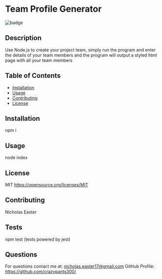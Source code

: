 
# Team Profile Generator

![badge](https://img.shields.io/apm/l/vim-mode)

## Description 

Use Node.js to create your project team, simply run the program and enter the details of your team members and the program will output a styled html page with all your team members

## Table of Contents

* [Installation](#installation)
* [Usage](#usage)
* [Contributing](#contributing)
* [License](#license)


## Installation

npm i


## Usage 

node index


## License

MIT
https://opensource.org/licenses/MIT

## Contributing

Nicholas Easter

## Tests

npm test (tests powered by jest)

## Questions

For questions contact me at: nicholas.easter17@gmail.com
GitHub Profile: https://github.com/crazypants300/
